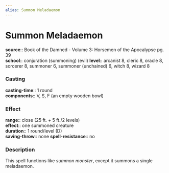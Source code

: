 ```yaml
---
alias: Summon Meladaemon
---
```


# Summon Meladaemon 

**source**:: Book of the Damned - Volume 3: Horsemen of the Apocalypse pg. 39  
**school**:: conjuration (summoning) (evil)
**level**:: arcanist 8, cleric 8, oracle 8, sorcerer 8, summoner 6, summoner (unchained) 6, witch 8, wizard 8

### Casting 

**casting-time**:: 1 round  
**components**:: V, S, F (an empty wooden bowl)

### Effect 

**range**:: close (25 ft. + 5 ft./2 levels)  
**effect**:: one summoned creature  
**duration**:: 1 round/level (D)  
**saving-throw**:: none
**spell-resistance**:: no

### Description 

This spell functions like *summon monster*, except it summons a single meladaemon.
